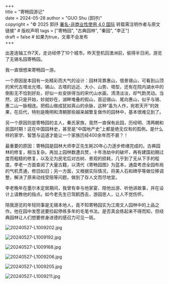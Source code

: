 +++  
title = "寄畅园游记"  
date = 2024-05-28
author = "GUO Shu (郭抒)"  
copyright = "© 2025 郭抒 [署名-非商业性使用 4.0 国际](https://creativecommons.org/licenses/by-nc/4.0/) 转载需注明作者与原文链接" # 版权声明
tags = ["寄畅园", "古典园林", "秦园", "李正"]  
draft = false # 如果为true，文章不会发布  
+++

出差连轴工作7天，走访经停了10个城市。昨天登机回澳洲前，偷得半日闲，游览了无锡名园寄畅园。

我一直很想来寄畅园一游。

一个原因是本园有一处精彩而大气的设计：园林背靠惠山，借景锡山，可看到山顶的宋代古塔龙光塔。锡山、古塔的远近、大小、山势、塔型，还有在院内湖水中的倒影无不恰到好处，好似一处安排得当的宋代山水画，清清淡淡，却气韵灵动。当然，这只是开始，妙就妙在，湖畔堆叠的假山，首迎锡山、尾向惠山，似乎与锡、惠二山一脉相连。把假山做成犹如真山的余脉，这种“虽为人作，宛若天开”的效果，在后代，特别是晚明和清朝那些越来越繁复做作的园林中，基本很难见到了。

另一个原因则是寄畅园的主人，秦氏家族，竟然一直保有此园，历经明、清两朝和民国时期！这在中国园林史，甚至是“中国地产史”上都是绝无仅有的孤例。是什么样的家学、智慧与运道才能让一个家族历经400余年而不衰？！

最重要的原因：寄畅园是园林大师李正先生耗20年心力逐步修缮完成的。古典园林的修复，相当复杂。再加上园林数遭兵燹，十年浩劫中的破坏，再有建国初期过度而粗糙的修复，以及沦为民宅后对古树、景观的损耗，几乎到了无从下手的程度。李老一方面查阅了大量古籍，以清代《寄畅园图》为蓝本，通盘考虑全园布局的气机贯通，修旧如旧；另一方面，又根据实际情况，将美人石和碑亭等做位移调整，解决了原来动线受阻等问题，做到了存人文而尽地宜。

李老晚年在墨尔本定居期间，我曾有幸与他家宴、陪他出游、听他讲故事，并在设计上请教他的指点。如今老先生已驾鹤西去，游园思人，让人不觉伤怀。

陪我游览的年轻同事是无锡本地人，竟不知寄畅园实为江南文人园林中的上品之作。他在园中发愿说要捡起停练多年的毛笔书法。是否真会练起来不得而知，但经典园林让人们想要修身进德的感召力可见一斑。



![20240527-L1009202.jpg](/images/2024-05-28-jichangyuan/20240527-L1009202.jpg)



![20240527-L1009192.jpg](/images/2024-05-28-jichangyuan/20240527-L1009192.jpg)



![20240527-L1009168.jpg](/images/2024-05-28-jichangyuan/20240527-L1009168.jpg)


![20240527-L1009206.jpg](/images/2024-05-28-jichangyuan/20240527-L1009206.jpg)


![20240527-L1009205.jpg](/images/2024-05-28-jichangyuan/20240527-L1009205.jpg)



![20240527-L1009211.jpg](/images/2024-05-28-jichangyuan/20240527-L1009211.jpg)

